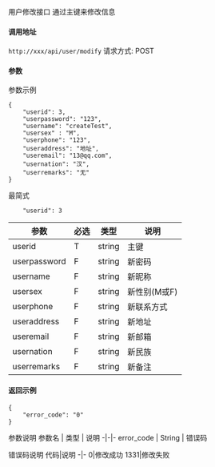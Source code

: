 用户修改接口
通过主键来修改信息

#### 调用地址
`http://xxx/api/user/modify`
请求方式: POST

#### 参数
参数示例
```
{
    "userid": 3,
    "userpassword": "123",
    "username": "createTest",
    "usersex" : "M",
    "userphone": "123",
    "useraddress": "地址",
    "useremail": "13@qq.com",
    "usernation": "汉",
    "userremarks": "无"
}
```
最简式
```
    "userid": 3
```
参数 | 必选 | 类型 | 说明
-|-|-|-
userid | T | string | 主键
userpassword | F | string | 新密码
username | F | string | 新昵称
usersex| F | string | 新性别(M或F)
userphone | F | string | 新联系方式
useraddress | F | string | 新地址
useremail | F | string | 新邮箱
usernation | F | string | 新民族
userremarks | F | string | 新备注


#### 返回示例
```
{
    "error_code": "0"
}
```
参数说明
参数名 | 类型 | 说明
-|-|-
error_code | String | 错误码

错误码说明
代码|说明
-|-
0|修改成功
1331|修改失败

